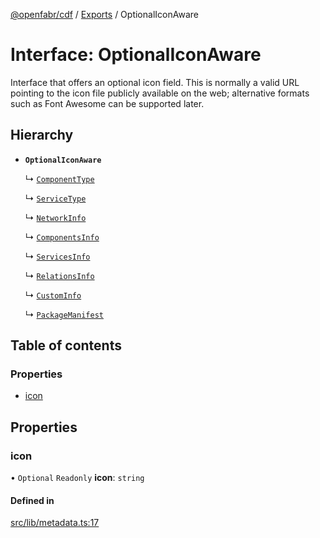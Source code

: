 [@openfabr/cdf](../README.md) / [Exports](../modules.md) / OptionalIconAware

# Interface: OptionalIconAware

Interface that offers an optional icon field.
This is normally a valid URL pointing to the icon file publicly available on the web; alternative formats such as Font Awesome can be supported later.

## Hierarchy

- **`OptionalIconAware`**

  ↳ [`ComponentType`](ComponentType.md)

  ↳ [`ServiceType`](ServiceType.md)

  ↳ [`NetworkInfo`](NetworkInfo.md)

  ↳ [`ComponentsInfo`](ComponentsInfo.md)

  ↳ [`ServicesInfo`](ServicesInfo.md)

  ↳ [`RelationsInfo`](RelationsInfo.md)

  ↳ [`CustomInfo`](CustomInfo.md)

  ↳ [`PackageManifest`](PackageManifest.md)

## Table of contents

### Properties

- [icon](OptionalIconAware.md#icon)

## Properties

### icon

• `Optional` `Readonly` **icon**: `string`

#### Defined in

[src/lib/metadata.ts:17](https://github.com/openfabr/cdf/blob/9dc7721/core/typescript/src/lib/metadata.ts#L17)
